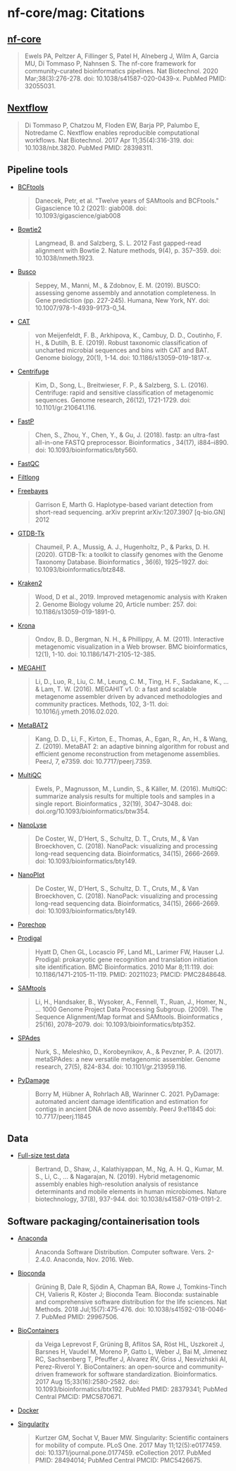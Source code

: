 # nf-core/mag: Citations

## [nf-core](https://pubmed.ncbi.nlm.nih.gov/32055031/)

> Ewels PA, Peltzer A, Fillinger S, Patel H, Alneberg J, Wilm A, Garcia MU, Di Tommaso P, Nahnsen S. The nf-core framework for community-curated bioinformatics pipelines. Nat Biotechnol. 2020 Mar;38(3):276-278. doi: 10.1038/s41587-020-0439-x. PubMed PMID: 32055031.

## [Nextflow](https://pubmed.ncbi.nlm.nih.gov/28398311/)

> Di Tommaso P, Chatzou M, Floden EW, Barja PP, Palumbo E, Notredame C. Nextflow enables reproducible computational workflows. Nat Biotechnol. 2017 Apr 11;35(4):316-319. doi: 10.1038/nbt.3820. PubMed PMID: 28398311.

## Pipeline tools

* [BCFtools](https://doi.org/10.1093/gigascience/giab008)
    > Danecek, Petr, et al. "Twelve years of SAMtools and BCFtools." Gigascience 10.2 (2021): giab008. doi: 10.1093/gigascience/giab008 

* [Bowtie2](https:/dx.doi.org/10.1038/nmeth.1923)
    > Langmead, B. and Salzberg, S. L. 2012 Fast gapped-read alignment with Bowtie 2. Nature methods, 9(4), p. 357–359. doi: 10.1038/nmeth.1923.

* [Busco](https://doi.org/10.1007/978-1-4939-9173-0_14)
    > Seppey, M., Manni, M., & Zdobnov, E. M. (2019). BUSCO: assessing genome assembly and annotation completeness. In Gene prediction (pp. 227-245). Humana, New York, NY. doi: 10.1007/978-1-4939-9173-0_14.

* [CAT](https://doi.org/10.1186/s13059-019-1817-x)
    > von Meijenfeldt, F. B., Arkhipova, K., Cambuy, D. D., Coutinho, F. H., & Dutilh, B. E. (2019). Robust taxonomic classification of uncharted microbial sequences and bins with CAT and BAT. Genome biology, 20(1), 1-14. doi: 10.1186/s13059-019-1817-x.

* [Centrifuge](https://doi.org/10.1101/gr.210641.116)
    > Kim, D., Song, L., Breitwieser, F. P., & Salzberg, S. L. (2016). Centrifuge: rapid and sensitive classification of metagenomic sequences. Genome research, 26(12), 1721-1729. doi: 10.1101/gr.210641.116.

* [FastP](https://doi.org/10.1093/bioinformatics/bty560)
    > Chen, S., Zhou, Y., Chen, Y., & Gu, J. (2018). fastp: an ultra-fast all-in-one FASTQ preprocessor. Bioinformatics , 34(17), i884–i890. doi: 10.1093/bioinformatics/bty560.

* [FastQC](https://www.bioinformatics.babraham.ac.uk/projects/fastqc/)

* [Filtlong](https://github.com/rrwick/Filtlong)

* [Freebayes](https://arxiv.org/abs/1207.3907)
    > Garrison E, Marth G. Haplotype-based variant detection from short-read sequencing. arXiv preprint arXiv:1207.3907 [q-bio.GN] 2012

* [GTDB-Tk](https://doi.org/10.1093/bioinformatics/btz848)
    > Chaumeil, P. A., Mussig, A. J., Hugenholtz, P., & Parks, D. H. (2020). GTDB-Tk: a toolkit to classify genomes with the Genome Taxonomy Database. Bioinformatics , 36(6), 1925–1927. doi: 10.1093/bioinformatics/btz848.

* [Kraken2](https://doi.org/10.1186/s13059-019-1891-0)
    > Wood, D et al., 2019. Improved metagenomic analysis with Kraken 2. Genome Biology volume 20, Article number: 257. doi: 10.1186/s13059-019-1891-0.

* [Krona](https://doi.org/10.1186/1471-2105-12-385)
    > Ondov, B. D., Bergman, N. H., & Phillippy, A. M. (2011). Interactive metagenomic visualization in a Web browser. BMC bioinformatics, 12(1), 1-10. doi: 10.1186/1471-2105-12-385.

* [MEGAHIT](https://doi.org/10.1016/j.ymeth.2016.02.020)
    > Li, D., Luo, R., Liu, C. M., Leung, C. M., Ting, H. F., Sadakane, K., ... & Lam, T. W. (2016). MEGAHIT v1. 0: a fast and scalable metagenome assembler driven by advanced methodologies and community practices. Methods, 102, 3-11. doi: 10.1016/j.ymeth.2016.02.020.

* [MetaBAT2](https://doi.org/10.7717/peerj.7359)
    > Kang, D. D., Li, F., Kirton, E., Thomas, A., Egan, R., An, H., & Wang, Z. (2019). MetaBAT 2: an adaptive binning algorithm for robust and efficient genome reconstruction from metagenome assemblies. PeerJ, 7, e7359. doi: 10.7717/peerj.7359.

* [MultiQC](https://doi.org/10.1093/bioinformatics/btw354)
    > Ewels, P., Magnusson, M., Lundin, S., & Käller, M. (2016). MultiQC: summarize analysis results for multiple tools and samples in a single report. Bioinformatics , 32(19), 3047–3048. doi: doi.org/10.1093/bioinformatics/btw354.

* [NanoLyse](https://doi.org/10.1093/bioinformatics/bty149)
    > De Coster, W., D’Hert, S., Schultz, D. T., Cruts, M., & Van Broeckhoven, C. (2018). NanoPack: visualizing and processing long-read sequencing data. Bioinformatics, 34(15), 2666-2669. doi: 10.1093/bioinformatics/bty149.

* [NanoPlot](https://doi.org/10.1093/bioinformatics/bty149)
    > De Coster, W., D’Hert, S., Schultz, D. T., Cruts, M., & Van Broeckhoven, C. (2018). NanoPack: visualizing and processing long-read sequencing data. Bioinformatics, 34(15), 2666-2669. doi: 10.1093/bioinformatics/bty149.

* [Porechop](https://github.com/rrwick/Porechop)

* [Prodigal](https://pubmed.ncbi.nlm.nih.gov/20211023/)
    > Hyatt D, Chen GL, Locascio PF, Land ML, Larimer FW, Hauser LJ. Prodigal: prokaryotic gene recognition and translation initiation site identification. BMC Bioinformatics. 2010 Mar 8;11:119. doi: 10.1186/1471-2105-11-119. PMID: 20211023; PMCID: PMC2848648.

* [SAMtools](https://doi.org/10.1093/bioinformatics/btp352)
    > Li, H., Handsaker, B., Wysoker, A., Fennell, T., Ruan, J., Homer, N., … 1000 Genome Project Data Processing Subgroup. (2009). The Sequence Alignment/Map format and SAMtools. Bioinformatics , 25(16), 2078–2079. doi: 10.1093/bioinformatics/btp352.

* [SPAdes](https://doi.org/10.1101/gr.213959.116)
    > Nurk, S., Meleshko, D., Korobeynikov, A., & Pevzner, P. A. (2017). metaSPAdes: a new versatile metagenomic assembler. Genome research, 27(5), 824-834. doi: 10.1101/gr.213959.116.

* [PyDamage](https://doi.org/10.7717/peerj.11845)
    > Borry M, Hübner A, Rohrlach AB, Warinner C. 2021. PyDamage: automated ancient damage identification and estimation for contigs in ancient DNA de novo assembly. PeerJ 9:e11845 doi: 10.7717/peerj.11845 


## Data

* [Full-size test data](https://doi.org/10.1038/s41587-019-0191-2)
    > Bertrand, D., Shaw, J., Kalathiyappan, M., Ng, A. H. Q., Kumar, M. S., Li, C., ... & Nagarajan, N. (2019). Hybrid metagenomic assembly enables high-resolution analysis of resistance determinants and mobile elements in human microbiomes. Nature biotechnology, 37(8), 937-944. doi: 10.1038/s41587-019-0191-2.

## Software packaging/containerisation tools

* [Anaconda](https://anaconda.com)
    > Anaconda Software Distribution. Computer software. Vers. 2-2.4.0. Anaconda, Nov. 2016. Web.

* [Bioconda](https://pubmed.ncbi.nlm.nih.gov/29967506/)
    > Grüning B, Dale R, Sjödin A, Chapman BA, Rowe J, Tomkins-Tinch CH, Valieris R, Köster J; Bioconda Team. Bioconda: sustainable and comprehensive software distribution for the life sciences. Nat Methods. 2018 Jul;15(7):475-476. doi: 10.1038/s41592-018-0046-7. PubMed PMID: 29967506.

* [BioContainers](https://pubmed.ncbi.nlm.nih.gov/28379341/)
    > da Veiga Leprevost F, Grüning B, Aflitos SA, Röst HL, Uszkoreit J, Barsnes H, Vaudel M, Moreno P, Gatto L, Weber J, Bai M, Jimenez RC, Sachsenberg T, Pfeuffer J, Alvarez RV, Griss J, Nesvizhskii AI, Perez-Riverol Y. BioContainers: an open-source and community-driven framework for software standardization. Bioinformatics. 2017 Aug 15;33(16):2580-2582. doi: 10.1093/bioinformatics/btx192. PubMed PMID: 28379341; PubMed Central PMCID: PMC5870671.

* [Docker](https://dl.acm.org/doi/10.5555/2600239.2600241)

* [Singularity](https://pubmed.ncbi.nlm.nih.gov/28494014/)
    > Kurtzer GM, Sochat V, Bauer MW. Singularity: Scientific containers for mobility of compute. PLoS One. 2017 May 11;12(5):e0177459. doi: 10.1371/journal.pone.0177459. eCollection 2017. PubMed PMID: 28494014; PubMed Central PMCID: PMC5426675.
